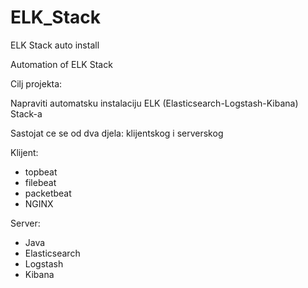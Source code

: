 # ELK_Stack
ELK Stack auto install

Automation of ELK Stack

Cilj projekta:

Napraviti automatsku instalaciju ELK (Elasticsearch-Logstash-Kibana) Stack-a

Sastojat ce se od dva djela: klijentskog i serverskog

Klijent:
- topbeat
- filebeat
- packetbeat
- NGINX

Server:
- Java
- Elasticsearch
- Logstash
- Kibana

